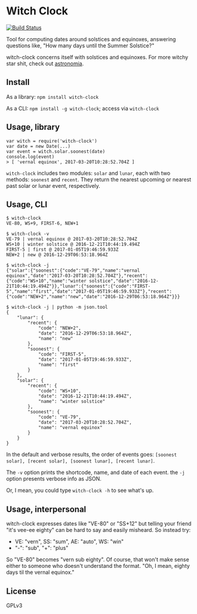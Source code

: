 # Witch Clock

[![Build Status](https://travis-ci.org/garbados/witch-clock.svg?branch=master)](https://travis-ci.org/garbados/witch-clock)

Tool for computing dates around solstices and equinoxes, answering questions like, "How many days until the Summer Solstice?"

witch-clock concerns itself with solstices and equinoxes. For more witchy star shit, check out [astronomia](https://www.npmjs.com/package/astronomia).

## Install

As a library: `npm install witch-clock`

As a CLI: `npm install -g witch-clock`; access via `witch-clock`

## Usage, library

```
var witch = require('witch-clock')
var date = new Date(...)
var event = witch.solar.soonest(date)
console.log(event)
> [ 'vernal equinox', 2017-03-20T10:28:52.704Z ]
```

`witch-clock` includes two modules: `solar` and `lunar`, each with two methods: `soonest` and `recent`. They return the nearest upcoming or nearest past solar or lunar event, respectively.

## Usage, CLI

```
$ witch-clock
VE-80, WS+9, FIRST-6, NEW+1

$ witch-clock -v
VE-79 | vernal equinox @ 2017-03-20T10:28:52.704Z
WS+10 | winter solstice @ 2016-12-21T10:44:19.494Z
FIRST-5 | first @ 2017-01-05T19:46:59.933Z
NEW+2 | new @ 2016-12-29T06:53:18.964Z

$ witch-clock -j
{"solar":{"soonest":{"code":"VE-79","name":"vernal equinox","date":"2017-03-20T10:28:52.704Z"},"recent":{"code":"WS+10","name":"winter solstice","date":"2016-12-21T10:44:19.494Z"}},"lunar":{"soonest":{"code":"FIRST-5","name":"first","date":"2017-01-05T19:46:59.933Z"},"recent":{"code":"NEW+2","name":"new","date":"2016-12-29T06:53:18.964Z"}}}

$ witch-clock -j | python -m json.tool
{
    "lunar": {
        "recent": {
            "code": "NEW+2",
            "date": "2016-12-29T06:53:18.964Z",
            "name": "new"
        },
        "soonest": {
            "code": "FIRST-5",
            "date": "2017-01-05T19:46:59.933Z",
            "name": "first"
        }
    },
    "solar": {
        "recent": {
            "code": "WS+10",
            "date": "2016-12-21T10:44:19.494Z",
            "name": "winter solstice"
        },
        "soonest": {
            "code": "VE-79",
            "date": "2017-03-20T10:28:52.704Z",
            "name": "vernal equinox"
        }
    }
}

```

In the default and verbose results, the order of events goes: `[soonest solar], [recent solar], [soonest lunar], [recent lunar]`.

The `-v` option prints the shortcode, name, and date of each event. the `-j` option presents verbose info as JSON.

Or, I mean, you could type `witch-clock -h` to see what's up.

## Usage, interpersonal

witch-clock expresses dates like "VE-80" or "SS+12" but telling your friend "it's vee-ee eighty" can be hard to say and easily misheard. So instead try:

- VE: "vern", SS: "sum", AE: "auto", WS: "win"
- "-": "sub", "+": "plus"

So "VE-80" becomes "vern sub eighty". Of course, that won't make sense either to someone who doesn't understand the format. "Oh, I mean, eighty days til the vernal equinox."

## License

GPLv3
